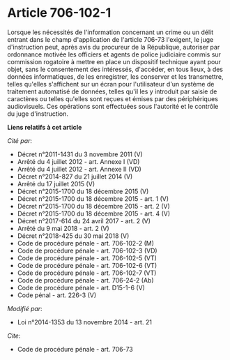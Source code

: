 # Article 706-102-1

Lorsque les nécessités de l'information concernant un crime ou un délit entrant dans le champ d'application de l'article
706-73 l'exigent, le juge d'instruction peut, après avis du procureur de la République, autoriser par ordonnance motivée les
officiers et agents de police judiciaire commis sur commission rogatoire à mettre en place un dispositif technique ayant pour
objet, sans le consentement des intéressés, d'accéder, en tous lieux, à des données informatiques, de les enregistrer, les
conserver et les transmettre, telles qu'elles s'affichent sur un écran pour l'utilisateur d'un système de traitement
automatisé de données, telles qu'il les y introduit par saisie de caractères ou telles qu'elles sont reçues et émises par des
périphériques audiovisuels. Ces opérations sont effectuées sous l'autorité et le contrôle du juge d'instruction.

**Liens relatifs à cet article**

_Cité par_:

  - Décret n°2011-1431 du 3 novembre 2011 (V)
  - Arrêté du 4 juillet 2012 - art. Annexe I (VD)
  - Arrêté du 4 juillet 2012 - art. Annexe II (VD)
  - Décret n°2014-827 du 21 juillet 2014 (V)
  - Arrêté du 17 juillet 2015 (V)
  - Décret n°2015-1700 du 18 décembre 2015 (V)
  - Décret n°2015-1700 du 18 décembre 2015 - art. 1 (V)
  - Décret n°2015-1700 du 18 décembre 2015 - art. 2 (V)
  - Décret n°2015-1700 du 18 décembre 2015 - art. 4 (V)
  - Décret n°2017-614 du 24 avril 2017 - art. 2 (V)
  - Arrêté du 9 mai 2018 - art. 2 (V)
  - Décret n°2018-425 du 30 mai 2018 (V)
  - Code de procédure pénale - art. 706-102-2 (M)
  - Code de procédure pénale - art. 706-102-3 (VD)
  - Code de procédure pénale - art. 706-102-5 (VT)
  - Code de procédure pénale - art. 706-102-6 (VT)
  - Code de procédure pénale - art. 706-102-7 (VT)
  - Code de procédure pénale - art. 706-24-2 (Ab)
  - Code de procédure pénale - art. D15-1-6 (V)
  - Code pénal - art. 226-3 (V)

_Modifié par_:

  - Loi n°2014-1353 du 13 novembre 2014 - art. 21

_Cite_:

  - Code de procédure pénale - art. 706-73
